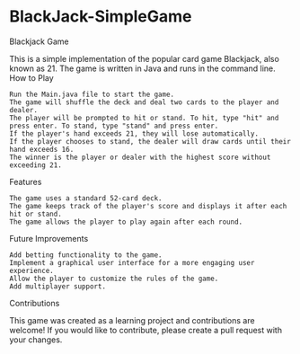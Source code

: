 # BlackJack-SimpleGame
Blackjack Game

This is a simple implementation of the popular card game Blackjack, also known as 21. The game is written in Java and runs in the command line.
How to Play

    Run the Main.java file to start the game.
    The game will shuffle the deck and deal two cards to the player and dealer.
    The player will be prompted to hit or stand. To hit, type "hit" and press enter. To stand, type "stand" and press enter.
    If the player's hand exceeds 21, they will lose automatically.
    If the player chooses to stand, the dealer will draw cards until their hand exceeds 16.
    The winner is the player or dealer with the highest score without exceeding 21.

Features

    The game uses a standard 52-card deck.
    The game keeps track of the player's score and displays it after each hit or stand.
    The game allows the player to play again after each round.
    
Future Improvements

    Add betting functionality to the game.
    Implement a graphical user interface for a more engaging user experience.
    Allow the player to customize the rules of the game.
    Add multiplayer support.

Contributions

This game was created as a learning project and contributions are welcome! If you would like to contribute, please create a pull request with your changes.

